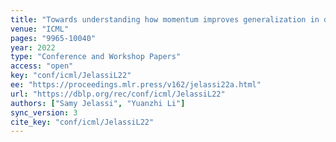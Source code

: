 ```yaml
---
title: "Towards understanding how momentum improves generalization in deep learning."
venue: "ICML"
pages: "9965-10040"
year: 2022
type: "Conference and Workshop Papers"
access: "open"
key: "conf/icml/JelassiL22"
ee: "https://proceedings.mlr.press/v162/jelassi22a.html"
url: "https://dblp.org/rec/conf/icml/JelassiL22"
authors: ["Samy Jelassi", "Yuanzhi Li"]
sync_version: 3
cite_key: "conf/icml/JelassiL22"
---
```

